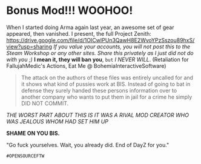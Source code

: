 # Bonus Mod!!! WOOHOO!
When I started doing Arma again last year, an awesome set of gear appeared, then vanished.
I present, the full Project Zenith: <https://drive.google.com/file/d/1OICwIPUn3QawH8E2WvoYPzSszou89hxS/view?usp=sharing>
*If you value your accounts, you will not post this to the Steam Workshop or any other sites. Share this privately as I just did not do with you ;)*
**I mean it, they will ban you**, `but` *I NEVER WILL*. (Retaliation for FallujahMedic's Actions, Eat Me @ BohemiaInteractiveSoftware)


>The attack on the authors of these files was entirely uncalled for and it shows what kind of pussies work at BIS. Instead of going to bat in defense they surely handed these persons information over to another company who wants to put them in jail for a crime he simply DID NOT COMMIT.

_THE WORST PART ABOUT THIS IS IT WAS A RIVAL MOD CREATOR WHO WAS JEALOUS WHOM HAD SET HIM UP_

**SHAME ON YOU BIS.**

"Go fuck yourselves. Wait, you already did. End of DayZ for you."

`#OPENSOURCEFTW`
